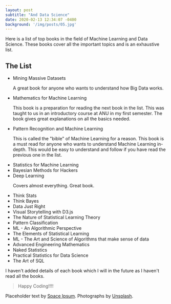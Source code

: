 ```yaml
---
layout: post
subtitle: "And Data Science"
date: 2020-02-13 12:34:07 -0400
background: '/img/posts/05.jpg'
---
```


<p>Here is a list of top books in the field of Machine Learning and Data Science. These books cover all the important topics and is an exhaustive list.</p>



<h2 class="section-heading">The List</h2>

<ul>
  <li>Mining Massive Datasets</li>
  <p>A great book for anyone who wants to understand how Big Data works.</p>
<li>Mathematics for Machine Learning</li>
<p>This book is a preparation for reading the next book in the list. This was taught to us in an introductory course at ANU in my first semester. The book gives great explanations on all the basics needed.</p>
<li>Pattern Recognition and Machine Learning</li>
<p>This is called the "bible" of Machine Learning for a reason. This book is a must read for anyone who wants to understand Machine Learning in-depth. This would be easy to understand and follow if you have read the previous one in the list.</p>

<li>Statistics for Machine Learning</li>
<li>Bayesian Methods for Hackers</li>
<li>Deep Learning</li>
<p>Covers almost everything. Great book.</p>
<li>Think Stats</li>
<li>Think Bayes</li>
<li>Data Just Right</li>
<li>Visual Storytelling with D3.js</li>
<li>The Nature of Statistical Learning Theory</li>
<li>Pattern Classification</li>
<li>ML - An Algorithmic Perspective</li>
<li>The Elements of Statistical Learning</li>
<li>ML - The Art and Science of Algorithms that make sense of data</li>
<li>Advanced Engineering Mathematics</li>
<li>Naked Statistics</li>
<li>Practical Statistics for Data Science</li>
<li>The Art of SQL</li>
</ul>

<p>I haven't added details of each book which I will in the future as I haven't read all the books. </p>

<blockquote class="blockquote">Happy Coding!!!!</blockquote>



<p>Placeholder text by <a href="http://spaceipsum.com/">Space Ipsum</a>. Photographs by <a href="https://unsplash.com/">Unsplash</a>.</p>
